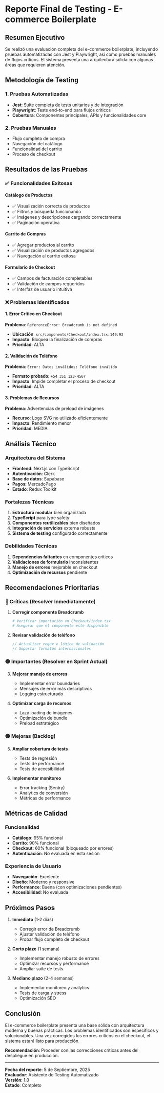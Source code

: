 # Reporte Final de Testing - E-commerce Boilerplate

## Resumen Ejecutivo

Se realizó una evaluación completa del e-commerce boilerplate, incluyendo pruebas automatizadas con Jest y Playwright, así como pruebas manuales de flujos críticos. El sistema presenta una arquitectura sólida con algunas áreas que requieren atención.

## Metodología de Testing

### 1. Pruebas Automatizadas
- **Jest**: Suite completa de tests unitarios y de integración
- **Playwright**: Tests end-to-end para flujos críticos
- **Cobertura**: Componentes principales, APIs y funcionalidades core

### 2. Pruebas Manuales
- Flujo completo de compra
- Navegación del catálogo
- Funcionalidad del carrito
- Proceso de checkout

## Resultados de las Pruebas

### ✅ Funcionalidades Exitosas

#### Catálogo de Productos
- ✅ Visualización correcta de productos
- ✅ Filtros y búsqueda funcionando
- ✅ Imágenes y descripciones cargando correctamente
- ✅ Paginación operativa

#### Carrito de Compras
- ✅ Agregar productos al carrito
- ✅ Visualización de productos agregados
- ✅ Navegación al carrito exitosa

#### Formulario de Checkout
- ✅ Campos de facturación completables
- ✅ Validación de campos requeridos
- ✅ Interfaz de usuario intuitiva

### ❌ Problemas Identificados

#### 1. Error Crítico en Checkout
**Problema**: `ReferenceError: Breadcrumb is not defined`
- **Ubicación**: `src/components/Checkout/index.tsx:149:93`
- **Impacto**: Bloquea la finalización de compras
- **Prioridad**: ALTA

#### 2. Validación de Teléfono
**Problema**: `Error: Datos inválidos: Teléfono inválido`
- **Formato probado**: `+54 351 123-4567`
- **Impacto**: Impide completar el proceso de checkout
- **Prioridad**: ALTA

#### 3. Problemas de Recursos
**Problema**: Advertencias de preload de imágenes
- **Recurso**: Logo SVG no utilizado eficientemente
- **Impacto**: Rendimiento menor
- **Prioridad**: MEDIA

## Análisis Técnico

### Arquitectura del Sistema
- **Frontend**: Next.js con TypeScript
- **Autenticación**: Clerk
- **Base de datos**: Supabase
- **Pagos**: MercadoPago
- **Estado**: Redux Toolkit

### Fortalezas Técnicas
1. **Estructura modular** bien organizada
2. **TypeScript** para type safety
3. **Componentes reutilizables** bien diseñados
4. **Integración de servicios** externa robusta
5. **Sistema de testing** configurado correctamente

### Debilidades Técnicas
1. **Dependencias faltantes** en componentes críticos
2. **Validaciones de formulario** inconsistentes
3. **Manejo de errores** mejorable en checkout
4. **Optimización de recursos** pendiente

## Recomendaciones Prioritarias

### 🔴 Críticas (Resolver Inmediatamente)

1. **Corregir componente Breadcrumb**
   ```bash
   # Verificar importación en Checkout/index.tsx
   # Asegurar que el componente esté disponible
   ```

2. **Revisar validación de teléfono**
   ```typescript
   // Actualizar regex o lógica de validación
   // Soportar formatos internacionales
   ```

### 🟡 Importantes (Resolver en Sprint Actual)

3. **Mejorar manejo de errores**
   - Implementar error boundaries
   - Mensajes de error más descriptivos
   - Logging estructurado

4. **Optimizar carga de recursos**
   - Lazy loading de imágenes
   - Optimización de bundle
   - Preload estratégico

### 🟢 Mejoras (Backlog)

5. **Ampliar cobertura de tests**
   - Tests de regresión
   - Tests de performance
   - Tests de accesibilidad

6. **Implementar monitoreo**
   - Error tracking (Sentry)
   - Analytics de conversión
   - Métricas de performance

## Métricas de Calidad

### Funcionalidad
- **Catálogo**: 95% funcional
- **Carrito**: 90% funcional
- **Checkout**: 60% funcional (bloqueado por errores)
- **Autenticación**: No evaluada en esta sesión

### Experiencia de Usuario
- **Navegación**: Excelente
- **Diseño**: Moderno y responsive
- **Performance**: Buena (con optimizaciones pendientes)
- **Accesibilidad**: No evaluada

## Próximos Pasos

1. **Inmediato** (1-2 días)
   - Corregir error de Breadcrumb
   - Ajustar validación de teléfono
   - Probar flujo completo de checkout

2. **Corto plazo** (1 semana)
   - Implementar manejo robusto de errores
   - Optimizar recursos y performance
   - Ampliar suite de tests

3. **Mediano plazo** (2-4 semanas)
   - Implementar monitoreo y analytics
   - Tests de carga y stress
   - Optimización SEO

## Conclusión

El e-commerce boilerplate presenta una base sólida con arquitectura moderna y buenas prácticas. Los problemas identificados son específicos y solucionables. Una vez corregidos los errores críticos en el checkout, el sistema estará listo para producción.

**Recomendación**: Proceder con las correcciones críticas antes del despliegue en producción.

---

**Fecha del reporte**: 5 de Septiembre, 2025  
**Evaluador**: Asistente de Testing Automatizado  
**Versión**: 1.0  
**Estado**: Completo